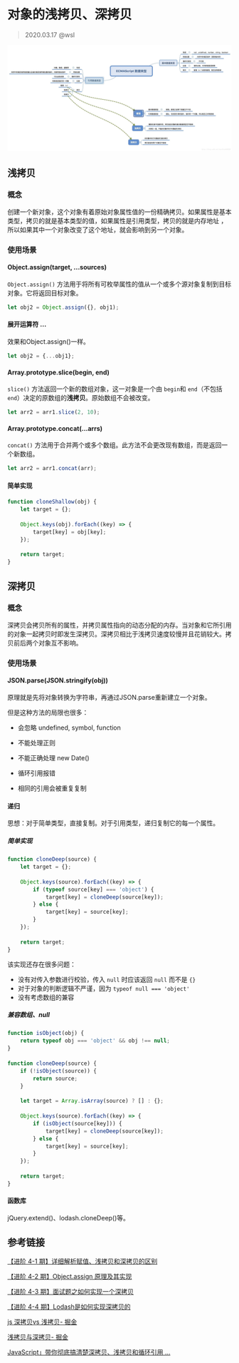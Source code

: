 # 对象的浅拷贝、深拷贝

> 2020.03.17 @wsl

![img](./images/js-copy.jpg)



## 浅拷贝

### 概念

创建一个新对象，这个对象有着原始对象属性值的一份精确拷贝。如果属性是基本类型，拷贝的就是基本类型的值，如果属性是引用类型，拷贝的就是内存地址 ，所以如果其中一个对象改变了这个地址，就会影响到另一个对象。

### 使用场景

#### Object.assign(target, ...sources)

`Object.assign()` 方法用于将所有可枚举属性的值从一个或多个源对象复制到目标对象。它将返回目标对象。

```js
let obj2 = Object.assign({}, obj1);
```



#### 展开运算符 ...

效果和Object.assign()一样。

```js
let obj2 = {...obj1};
```



#### Array.prototype.slice(begin, end)

`slice()` 方法返回一个新的数组对象，这一对象是一个由 `begin`和 `end`（不包括`end`）决定的原数组的**浅拷贝**。原始数组不会被改变。

```js
let arr2 = arr1.slice(2, 10);
```



#### Array.prototype.concat(...arrs)

 `concat()` 方法用于合并两个或多个数组。此方法不会更改现有数组，而是返回一个新数组。

```js
let arr2 = arr1.concat(arr);
```



#### 简单实现

```js
function cloneShallow(obj) {
    let target = {};
    
    Object.keys(obj).forEach((key) => {
        target[key] = obj[key];
    });
    
    return target;
}
```



## 深拷贝

### 概念

深拷贝会拷贝所有的属性，并拷贝属性指向的动态分配的内存。当对象和它所引用的对象一起拷贝时即发生深拷贝。深拷贝相比于浅拷贝速度较慢并且花销较大。拷贝前后两个对象互不影响。

### 使用场景

#### JSON.parse(JSON.stringify(obj))

原理就是先将对象转换为字符串，再通过JSON.parse重新建立一个对象。

但是这种方法的局限也很多：

- 会忽略 undefined, symbol, function

- 不能处理正则
- 不能正确处理 new Date()
- 循环引用报错
- 相同的引用会被重复复制



#### 递归

思想：对于简单类型，直接复制。对于引用类型，递归复制它的每一个属性。

##### 简单实现

```js
function cloneDeep(source) {
    let target = {};
    
    Object.keys(source).forEach((key) => {
        if (typeof source[key] === 'object') {
            target[key] = cloneDeep(source[key]);
        } else {
            target[key] = source[key];
        }
    });
    
    return target;
}
```

该实现还存在很多问题：

- 没有对传入参数进行校验，传入 `null` 时应该返回 `null` 而不是 `{}`
- 对于对象的判断逻辑不严谨，因为 `typeof null === 'object'`
- 没有考虑数组的兼容



##### 兼容数组、null

```js
function isObject(obj) {
    return typeof obj === 'object' && obj !== null;
}

function cloneDeep(source) {
    if (!isObject(source)) {
        return source;
    }
    
    let target = Array.isArray(source) ? [] : {};
    
    Object.keys(source).forEach((key) => {
        if (isObject(source[key])) {
            target[key] = cloneDeep(source[key]);
        } else {
            target[key] = source[key];
        }
    });
    
    return target;
}
```



#### 函数库

jQuery.extend()、lodash.cloneDeep()等。



## 参考链接

[【进阶 4-1 期】详细解析赋值、浅拷贝和深拷贝的区别](https://github.com/yygmind/blog/issues/25)

[【进阶 4-2 期】Object.assign 原理及其实现](https://github.com/yygmind/blog/issues/26)

[【进阶 4-3 期】面试题之如何实现一个深拷贝](https://github.com/yygmind/blog/issues/29)

[【进阶 4-4 期】Lodash是如何实现深拷贝的](https://github.com/yygmind/blog/issues/31)

[js 深拷贝vs 浅拷贝- 掘金](https://juejin.im/post/59ac1c4ef265da248e75892b)

[浅拷贝与深拷贝- 掘金](https://juejin.im/post/5b5dcf8351882519790c9a2e)

[JavaScript」带你彻底搞清楚深拷贝、浅拷贝和循环引用 ...](https://segmentfault.com/a/1190000015042902)

